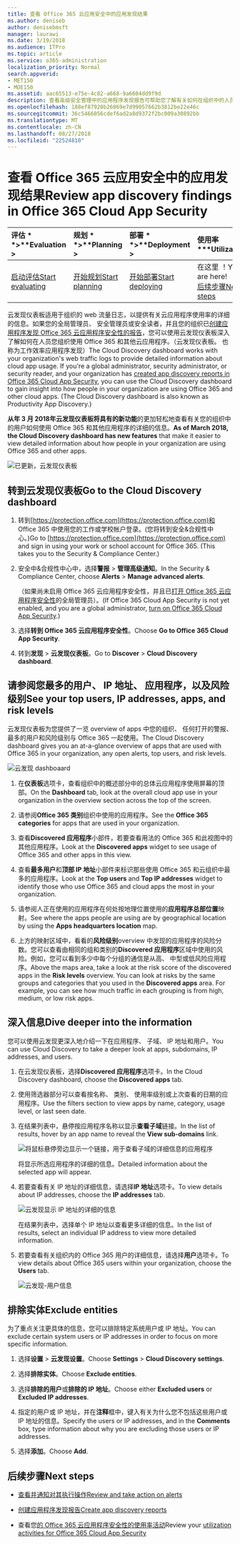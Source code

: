 ```yaml
---
title: 查看 Office 365 云应用安全中的应用发现结果
ms.author: deniseb
author: denisebmsft
manager: laurawi
ms.date: 3/19/2018
ms.audience: ITPro
ms.topic: article
ms.service: o365-administration
localization_priority: Normal
search.appverid:
- MET150
- MOE150
ms.assetid: aac65513-e75e-4c82-a668-9a6604dd9f9d
description: 查看高级安全管理中的应用程序发现报告可帮助您了解有关如何在组织中的人员使用云应用程序的详细信息。您已创建应用程序发现报告使用从防火墙和代理日志文件后，查看应用程序发现仪表板中的结果。
ms.openlocfilehash: 188ef87920b26069e7d99057662b3812be22e46c
ms.sourcegitcommit: 36c5466056cdef6ad2a8d9372f2bc009a30892bb
ms.translationtype: MT
ms.contentlocale: zh-CN
ms.lasthandoff: 08/27/2018
ms.locfileid: "22524810"
---
```

# <a name="review-app-discovery-findings-in-office-365-cloud-app-security"></a><span data-ttu-id="4ec29-104">查看 Office 365 云应用安全中的应用发现结果</span><span class="sxs-lookup"><span data-stu-id="4ec29-104">Review app discovery findings in Office 365 Cloud App Security</span></span>
  
|<span data-ttu-id="4ec29-105">评估 * *\>**</span><span class="sxs-lookup"><span data-stu-id="4ec29-105">****Evaluation** \>**</span></span>|<span data-ttu-id="4ec29-106">规划 * *\>**</span><span class="sxs-lookup"><span data-stu-id="4ec29-106">****Planning** \>**</span></span>|<span data-ttu-id="4ec29-107">部署 * *\>**</span><span class="sxs-lookup"><span data-stu-id="4ec29-107">****Deployment** \>**</span></span>|<span data-ttu-id="4ec29-108">使用率 \*\*\*</span><span class="sxs-lookup"><span data-stu-id="4ec29-108">****Utilization****</span></span>|
|:-----|:-----|:-----|:-----|
|[<span data-ttu-id="4ec29-109">启动评估</span><span class="sxs-lookup"><span data-stu-id="4ec29-109">Start evaluating</span></span>](office-365-cas-overview.md) <br/> |[<span data-ttu-id="4ec29-110">开始规划</span><span class="sxs-lookup"><span data-stu-id="4ec29-110">Start planning</span></span>](get-ready-for-office-365-cas.md) <br/> |[<span data-ttu-id="4ec29-111">开始部署</span><span class="sxs-lookup"><span data-stu-id="4ec29-111">Start deploying</span></span>](turn-on-office-365-cas.md) <br/> |<span data-ttu-id="4ec29-112">在这里 ！</span><span class="sxs-lookup"><span data-stu-id="4ec29-112">You are here!</span></span>  <br/> [<span data-ttu-id="4ec29-113">后续步骤</span><span class="sxs-lookup"><span data-stu-id="4ec29-113">Next steps</span></span>](#next-steps) <br/> |
   
<span data-ttu-id="4ec29-p102">云发现仪表板适用于组织的 web 流量日志，以提供有关云应用程序使用率的详细的信息。如果您的全局管理员、 安全管理员或安全读者，并且您的组织已[创建应用程序发现 Office 365 云应用程序安全性的报告](create-app-discovery-reports-in-ocas.md)，您可以使用云发现仪表板深入了解如何在人员您组织使用 Office 365 和其他云应用程序。（云发现仪表板。 也称为工作效率应用程序发现）</span><span class="sxs-lookup"><span data-stu-id="4ec29-p102">The Cloud Discovery dashboard works with your organization's web traffic logs to provide detailed information about cloud app usage. If you're a global administrator, security administrator, or security reader, and your organization has [created app discovery reports in Office 365 Cloud App Security](create-app-discovery-reports-in-ocas.md), you can use the Cloud Discovery dashboard to gain insight into how people in your organization are using Office 365 and other cloud apps. (The Cloud Discovery dashboard is also known as Productivity App Discovery.)</span></span>
  
 <span data-ttu-id="4ec29-117">**从年 3 月 2018年云发现仪表板将具有的新功能**的更加轻松地查看有关您的组织中的用户如何使用 Office 365 和其他应用程序的详细的信息。</span><span class="sxs-lookup"><span data-stu-id="4ec29-117">**As of March 2018, the Cloud Discovery dashboard has new features** that make it easier to view detailed information about how people in your organization are using Office 365 and other apps.</span></span> 
  
![已更新，云发现仪表板](media/12712681-c0b3-4cb3-b7fd-2cf2ad4e825f.png)
     
## <a name="go-to-the-cloud-discovery-dashboard"></a><span data-ttu-id="4ec29-119">转到云发现仪表板</span><span class="sxs-lookup"><span data-stu-id="4ec29-119">Go to the Cloud Discovery dashboard</span></span>

1. <span data-ttu-id="4ec29-p103">转到[https://protection.office.com](https://protection.office.com)和 Office 365 中使用您的工作或学校帐户登录。(您将转到安全&amp;合规性中心。)</span><span class="sxs-lookup"><span data-stu-id="4ec29-p103">Go to [https://protection.office.com](https://protection.office.com) and sign in using your work or school account for Office 365. (This takes you to the Security &amp; Compliance Center.)</span></span> 
    
2. <span data-ttu-id="4ec29-122">安全中&amp;合规性中心中，选择**警报** \> **管理高级通知**。</span><span class="sxs-lookup"><span data-stu-id="4ec29-122">In the Security &amp; Compliance Center, choose **Alerts** \> **Manage advanced alerts**.</span></span>
    
    <span data-ttu-id="4ec29-123">（如果尚未启用 Office 365 云应用程序安全性，并且已[打开 Office 365 云应用程序安全性](turn-on-office-365-cas.md)的全局管理员）。</span><span class="sxs-lookup"><span data-stu-id="4ec29-123">(If Office 365 Cloud App Security is not yet enabled, and you are a global administrator, [turn on Office 365 Cloud App Security](turn-on-office-365-cas.md).)</span></span>
    
3. <span data-ttu-id="4ec29-124">选择**转到 Office 365 云应用程序安全性**。</span><span class="sxs-lookup"><span data-stu-id="4ec29-124">Choose **Go to Office 365 Cloud App Security**.</span></span>
    
4. <span data-ttu-id="4ec29-125">转到**发现** \> **云发现仪表板**。</span><span class="sxs-lookup"><span data-stu-id="4ec29-125">Go to **Discover** \> **Cloud Discovery dashboard**.</span></span>
    
## <a name="see-your-top-users-ip-addresses-apps-and-risk-levels"></a><span data-ttu-id="4ec29-126">请参阅您最多的用户、 IP 地址、 应用程序，以及风险级别</span><span class="sxs-lookup"><span data-stu-id="4ec29-126">See your top users, IP addresses, apps, and risk levels</span></span>

<span data-ttu-id="4ec29-127">云发现仪表板为您提供了一览 overview of apps 中您的组织、 任何打开的警报、 最多的用户和风险级别与 Office 365 一起使用。</span><span class="sxs-lookup"><span data-stu-id="4ec29-127">The Cloud Discovery dashboard gives you an at-a-glance overview of apps that are used with Office 365 in your organization, any open alerts, top users, and risk levels.</span></span>
  
![云发现 dashboaard](media/06696946-fbdf-4781-b5b8-2ac074fcb2a1.png)
  
1. <span data-ttu-id="4ec29-129">在**仪表板**选项卡，查看组织中的概述部分中的总体云应用程序使用屏幕的顶部。</span><span class="sxs-lookup"><span data-stu-id="4ec29-129">On the **Dashboard** tab, look at the overall cloud app use in your organization in the overview section across the top of the screen.</span></span> 
    
2. <span data-ttu-id="4ec29-130">请参阅**Office 365 类别**组织中使用的应用程序。</span><span class="sxs-lookup"><span data-stu-id="4ec29-130">See the **Office 365 categories** for apps that are used in your organization.</span></span> 
    
3. <span data-ttu-id="4ec29-131">查看**Discovered 应用程序**小部件，若要查看用法的 Office 365 和此视图中的其他应用程序。</span><span class="sxs-lookup"><span data-stu-id="4ec29-131">Look at the **Discovered apps** widget to see usage of Office 365 and other apps in this view.</span></span> 
    
4. <span data-ttu-id="4ec29-132">查看**最多用户**和**顶部 IP 地址**小部件来标识那些使用 Office 365 和云组织中最多的应用程序。</span><span class="sxs-lookup"><span data-stu-id="4ec29-132">Look at the **Top users** and **Top IP addresses** widget to identify those who use Office 365 and cloud apps the most in your organization.</span></span> 
    
5. <span data-ttu-id="4ec29-133">请参阅人正在使用的应用程序在何处按地理位置使用的**应用程序总部位置**映射。</span><span class="sxs-lookup"><span data-stu-id="4ec29-133">See where the apps people are using are by geographical location by using the **Apps headquarters location** map.</span></span> 
    
6. <span data-ttu-id="4ec29-p104">上方的映射区域中，看看的**风险级别**overview 中发现的应用程序的风险分数。您可以查看由相同的组和类别的**Discovered 应用程序**区域中使用的风险。例如，您可以看到多少中每个分组的通信是从高、 中型或低风险应用程序。</span><span class="sxs-lookup"><span data-stu-id="4ec29-p104">Above the maps area, take a look at the risk score of the discovered apps in the **Risk levels** overview. You can look at risks by the same groups and categories that you used in the **Discovered apps** area. For example, you can see how much traffic in each grouping is from high, medium, or low risk apps.</span></span> 
    
## <a name="dive-deeper-into-the-information"></a><span data-ttu-id="4ec29-137">深入信息</span><span class="sxs-lookup"><span data-stu-id="4ec29-137">Dive deeper into the information</span></span>

<span data-ttu-id="4ec29-138">您可以使用云发现更深入地介绍一下在应用程序、 子域、 IP 地址和用户。</span><span class="sxs-lookup"><span data-stu-id="4ec29-138">You can use Cloud Discovery to take a deeper look at apps, subdomains, IP addresses, and users.</span></span>
  
1. <span data-ttu-id="4ec29-139">在云发现仪表板，选择**Discovered 应用程序**选项卡。</span><span class="sxs-lookup"><span data-stu-id="4ec29-139">In the Cloud Discovery dashboard, choose the **Discovered apps** tab.</span></span> 
    
2. <span data-ttu-id="4ec29-140">使用筛选器部分可以查看按名称、 类别、 使用率级别或上次查看的日期的应用程序。</span><span class="sxs-lookup"><span data-stu-id="4ec29-140">Use the filters section to view apps by name, category, usage level, or last seen date.</span></span>
    
3. <span data-ttu-id="4ec29-141">在结果列表中，悬停按应用程序名称以显示**查看子域**链接。</span><span class="sxs-lookup"><span data-stu-id="4ec29-141">In the list of results, hover by an app name to reveal the **View sub-domains** link.</span></span> 
    
    ![将鼠标悬停旁边显示一个链接，用于查看子域的详细信息的应用程序](media/4a212215-8a2c-46fd-9ef9-89e4064658a6.png)
  
    <span data-ttu-id="4ec29-143">将显示所选应用程序的详细的信息。</span><span class="sxs-lookup"><span data-stu-id="4ec29-143">Detailed information about the selected app will appear.</span></span>
    
4. <span data-ttu-id="4ec29-144">若要查看有关 IP 地址的详细信息，请选择**IP 地址**选项卡。</span><span class="sxs-lookup"><span data-stu-id="4ec29-144">To view details about IP addresses, choose the **IP addresses** tab.</span></span> 
    
    ![云发现显示 IP 地址的详细的信息](media/0c742bf6-da9e-4d22-8656-a27a5007d5d5.png)
  
    <span data-ttu-id="4ec29-146">在结果列表中，选择单个 IP 地址以查看更多详细的信息。</span><span class="sxs-lookup"><span data-stu-id="4ec29-146">In the list of results, select an individual IP address to view more detailed information.</span></span>
    
5. <span data-ttu-id="4ec29-147">若要查看有关组织内的 Office 365 用户的详细信息，请选择**用户**选项卡。</span><span class="sxs-lookup"><span data-stu-id="4ec29-147">To view details about Office 365 users within your organization, choose the **Users** tab.</span></span> 
    
    ![云发现-用户信息](media/2d9c2d85-01e6-4057-8020-d9a68f26bbac.png)
  
## <a name="exclude-entities"></a><span data-ttu-id="4ec29-149">排除实体</span><span class="sxs-lookup"><span data-stu-id="4ec29-149">Exclude entities</span></span>

<span data-ttu-id="4ec29-150">为了重点关注更具体的信息，您可以排除特定系统用户或 IP 地址。</span><span class="sxs-lookup"><span data-stu-id="4ec29-150">You can exclude certain system users or IP addresses in order to focus on more specific information.</span></span>
  
1. <span data-ttu-id="4ec29-151">选择**设置** \> **云发现设置**。</span><span class="sxs-lookup"><span data-stu-id="4ec29-151">Choose **Settings** \> **Cloud Discovery settings**.</span></span>
    
2. <span data-ttu-id="4ec29-152">选择**排除实体**。</span><span class="sxs-lookup"><span data-stu-id="4ec29-152">Choose **Exclude entities**.</span></span>
    
3. <span data-ttu-id="4ec29-153">选择**排除的用户**或**排除的 IP 地址**。</span><span class="sxs-lookup"><span data-stu-id="4ec29-153">Choose either **Excluded users** or **Excluded IP addresses**.</span></span>
    
4. <span data-ttu-id="4ec29-154">指定的用户或 IP 地址，并在**注释**框中，键入有关为什么您不包括这些用户或 IP 地址的信息。</span><span class="sxs-lookup"><span data-stu-id="4ec29-154">Specify the users or IP addresses, and in the **Comments** box, type information about why you are excluding those users or IP addresses.</span></span> 
    
5. <span data-ttu-id="4ec29-155">选择**添加**。</span><span class="sxs-lookup"><span data-stu-id="4ec29-155">Choose **Add**.</span></span>
    
## <a name="next-steps"></a><span data-ttu-id="4ec29-156">后续步骤</span><span class="sxs-lookup"><span data-stu-id="4ec29-156">Next steps</span></span>

- [<span data-ttu-id="4ec29-157">查看并通知对其执行操作</span><span class="sxs-lookup"><span data-stu-id="4ec29-157">Review and take action on alerts</span></span>](review-office-365-cas-alerts.md)
    
- [<span data-ttu-id="4ec29-158">创建应用程序发现报告</span><span class="sxs-lookup"><span data-stu-id="4ec29-158">Create app discovery reports</span></span>](create-app-discovery-reports-in-ocas.md)
    
- <span data-ttu-id="4ec29-159">查看您[的 Office 365 云应用程序安全性的使用率活动](utilization-activities-for-ocas.md)</span><span class="sxs-lookup"><span data-stu-id="4ec29-159">Review your [utilization activities for Office 365 Cloud App Security](utilization-activities-for-ocas.md)</span></span>
    

